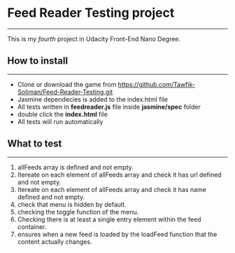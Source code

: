 # Feed Reader Testing project 
***
This is my _fourth_ project in Udacity Front-End Nano Degree.

## How to install
***
- Clone or download the game from https://github.com/Tawfik-Soliman/Feed-Reader-Testing.git
- Jasmine dependecies is added to the index.html file
- All tests written in **feedreader.js** file inside  **jasmine/spec** folder
- double click the **index.html** file
- All tests will run automatically

## What to test
***

1) allFeeds array is defined and not empty.
2) Itereate on each element of allFeeds array and check it has url defined and not empty.
3) Itereate on each element of allFeeds array and check it has name defined and not empty.
4) check that menu is hidden by default.
5) checking the toggle function of the menu.
6) Checking there is at least a single entry element within the feed container.
7) ensures when a new feed is loaded by the loadFeed function that the content actually changes.
